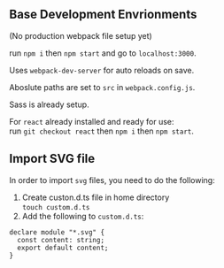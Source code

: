 ## Base Development Envrionments

(No production webpack file setup yet)

run `npm i` then `npm start` and go to `localhost:3000`.

Uses `webpack-dev-server` for auto reloads on save.

Aboslute paths are set to `src` in `webpack.config.js`.

Sass is already setup.

For `react` already installed and ready for use:<br />
run `git checkout react` then `npm i` then `npm start`.

## Import SVG file

In order to import `svg` files, you need to do the following:

1. Create custon.d.ts file in home directory<br />
   `touch custom.d.ts`
2. Add the following to `custom.d.ts`:

```
declare module "*.svg" {
  const content: string;
  export default content;
}
```
